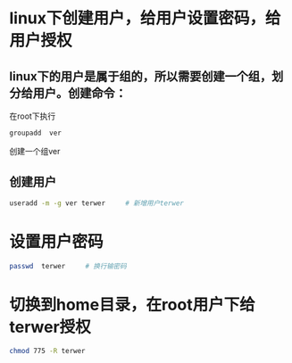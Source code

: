# linux下创建用户，给用户设置密码，给用户授权

## linux下的用户是属于组的，所以需要创建一个组，划分给用户。创建命令：

在root下执行
```bash
groupadd  ver     
```
创建一个组ver

## 创建用户

```bash
useradd -m -g ver terwer     # 新增用户terwer
```

# 设置用户密码
```bash
passwd  terwer     # 换行输密码
```

# 切换到home目录，在root用户下给terwer授权
```bash
chmod 775 -R terwer
```